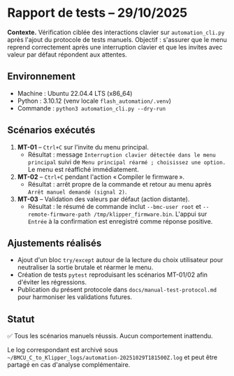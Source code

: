 # Rapport de tests – 29/10/2025

**Contexte.** Vérification ciblée des interactions clavier sur `automation_cli.py`
après l'ajout du protocole de tests manuels. Objectif : s'assurer que le menu
reprend correctement après une interruption clavier et que les invites avec
valeur par défaut répondent aux attentes.

## Environnement

- Machine : Ubuntu 22.04.4 LTS (x86_64)
- Python : 3.10.12 (venv locale `flash_automation/.venv`)
- Commande : `python3 automation_cli.py --dry-run`

## Scénarios exécutés

1. **MT-01** – `Ctrl+C` sur l'invite du menu principal.
   - Résultat : message `Interruption clavier détectée dans le menu principal` suivi de
     `Menu principal réarmé ; choisissez une option.` Le menu est réaffiché
     immédiatement.
2. **MT-02** – `Ctrl+C` pendant l'action « Compiler le firmware ».
   - Résultat : arrêt propre de la commande et retour au menu après
     `Arrêt manuel demandé (signal 2)`.
3. **MT-03** – Validation des valeurs par défaut (action distante).
   - Résultat : le résumé de commande inclut `--bmc-user root` et
     `--remote-firmware-path /tmp/klipper_firmware.bin`. L'appui sur `Entrée`
     à la confirmation est enregistré comme réponse positive.

## Ajustements réalisés

- Ajout d'un bloc `try/except` autour de la lecture du choix utilisateur pour
  neutraliser la sortie brutale et réarmer le menu.
- Création de tests `pytest` reproduisant les scénarios MT-01/02 afin d'éviter
  les régressions.
- Publication du présent protocole dans `docs/manual-test-protocol.md` pour
  harmoniser les validations futures.

## Statut

✅ Tous les scénarios manuels réussis. Aucun comportement inattendu.

Le log correspondant est archivé sous
`~/BMCU_C_to_Klipper_logs/automation-20251029T181500Z.log` et peut être partagé
en cas d'analyse complémentaire.
